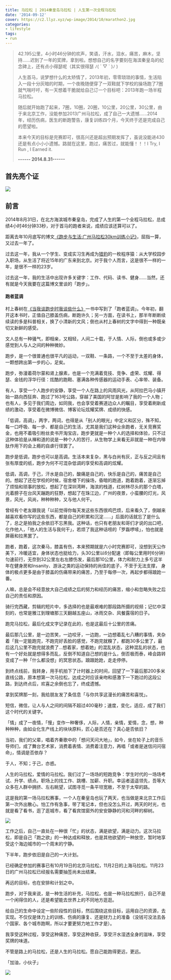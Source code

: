 ```yaml
---
title: 马拉松 | 2014秦皇岛马拉松 | 人生第一次全程马拉松
date: '2014-09-12'
cover: https://c2.llyz.xyz/wp-image/2014/10/marathon2.jpg
categories:
- lifestyle
tags:
- run
---
```


> 42.195公里，4小时46分钟的欢声，笑语，汗水，泪水，痛苦，麻木，坚持......迟到了一年的奖牌，拿到啦。想想自己的名字要刻在海滨秦皇岛的纪念碑上，还有点小得瑟呢（其实很得瑟 ﾉ( ´ ▽ \` )ﾉ )
>
> 人生首马，说梦想什么的太矫情了，2013年初，零零琐琐的事情，生活陷入一段十分灰暗的时期，一个夜晚随便穿了一双鞋就下学校的操场跑了7圈就气喘吁吁，有一天想着干脆就给自己订一个目标吧：2013年跑一场半程马拉松。
>
> 随后就开始跑了起来，7圈，10圈，20圈，10公里，20公里，30公里，由于来北京工作，没能参加2013广州马拉松，成了自己一大遗憾......2014年，经历伤病，医生的断跑警告，康复训练四个月，今天终于还是完成自己的愿望啦。
>
> 本来今天的目标是完赛即可，很高兴还是超出预期发挥了，虽说没能进430还是有点小小小遗憾。路就在这里，跑过，痛苦过，就能懂！！！I Try, I Run , I Earned it.
>
> **\------ 2014.8.31------**

## 首先亮个证

![](https://c2.llyz.xyz/wp-image/2014/10/2014qinhuangdao.png)

## 前言

2014年8月31日，在北方海滨城市秦皇岛，完成了人生的第一个全程马拉松，总成绩4小时46分钟33秒，对于首马的跑者来说，成绩应该还算可以了。

距离去年10月底写的博文[《跑步与生活:广州马拉松30km训练小记》](https://luolei.org/guangzhou-marathon-30km-run/)，屈指一算，又过去一年了。

过去这一年，我从一个学生、变成实习生再成为[猎豹](https://www.cmcm.com)的一枚程序猿：从大学校园步入职场，从生活了将近15年的广东来到北京。对于我个人而言，这是很不一样的一年，是很不一样的23岁。

过去这一年，我的生活中出现许多关键字：工作、代码、读书、健身……当然，还有就是今天我要在这篇博文里谈的「跑步」。

#### 跑者蓝调

村上春树在[《当我谈跑步时我谈些什么》](https://book.douban.com/subject/3369600/)一书中写到了「跑者蓝调」。今年初，翻开这本书时，正值自己膝盖伤病，断跑许久；另一方面，在读书上，那半年断断续续读的多是科普相关，换了小清新的文风；倒也从村上春树的文字中得到一种既亲切又新鲜的感受。

文人总有一种骚气，即相亲，又相轻，人间二十载，于人情、人际，倒也或多或少感觉到人与人之间的种种微妙。

跑步，是一个很普通也很平凡的运动，一双鞋、一条路，一个不至于太差的身体，一颗想跨出第一步的心，足矣。

跑步，弥漫着荷尔蒙和肾上腺素，也是一个充满着竞技、竞争、虚荣、炫耀、得瑟、金钱的浮华行径：炫酷的跑鞋、塞满各种传感器的运动手表、心率带、装备。

有人，享受一个人跑步的安静，享受一个人在路上的风雨风光，从阿拉巴马小镇开始一路向西狂奔、跑过了163号公路，穿越了美国的阿甘是影响了我的一个人物；也有人，多见于我们周边，如同我，也会享受着赛道边众人的瞩目，享受着刷新成绩的激动，享受着在微博微信、博客论坛炫耀奖牌、成绩的快感。

「低调，高调」，两字，两词，也得是从「别人的眼光」中定义和区分，殊不知，每一口呼吸、每一步、都是自己的生活，尤其是我们这种业余跑者，无关竞赛奖金，也用不着吸引粉丝卖书开淘宝店，跑步更就是一种个人的选择和体验，只不过这种体验是从禅和道的说是一种个人的苦行，从生物学上来看无非就是一种在内啡肽作用下的会上瘾的自虐行径罢了。

跑步是低调，跑步也可以是高调。生活本来复杂，黑与白尚有灰，正与反之间且有张有厚度的纸，跑步为何不可混杂低调的享受和高调的炫耀。

低调，高调，于己，汗水是自己的，酸痛是自己的，快乐是自己的，痛苦是自己的。想起了还在学校的时候，宿舍楼下的操场，昏暗的跑道，跑着跑着，逐渐忘掉了烦恼和琐事的放松，想起了在深圳湾畔，海滨的栈道，红树林尽头的那个白塔，光着膀子在台风天蹦跑的狂野，想起了在珠江边，广州的夜景，小蛮腰的灯光，风景，风光，风尚，种种种种，又与他人何干。

曾经有个老友跟我说「以前觉得你每天发这些东西很鸡巴烦，后来看久了，倒越来越喜欢看你写的这些东西，都是自己的积累和沉淀……」后面的话就忘了是什么了，总之是拍我之余依旧不忘黑我。这种话，也只有老朋友和哥们才说的出口吧，化作他人，「他人的生活与我何干」，若烦了我这种话唠的「罗磊啰嗦」，怕也就是屏蔽和拉黑罢了。

跑者，跑着，这次秦马，膝盖有伤，本来预期就是六小时完赛即可，没想到天公作美下，冷暖适宜，身体状态也挺给力，头30公里以6分配速（即每公里用时6分钟）匀速前行，无奈到32公里左右左膝伤发，最后那10公里，体力和耐力上多亏这半年在健身房和Insanity、游泳之类的运动保持的尚佳的底子，不至于无法支撑， 身体的极点更多是由于膝盖的伤痛带来的痛苦，乃至于每停一次，再起步都得踉跄一番。

人嘛，总是会不经意放大自己成绩之后的努力和经历的痛苦，缩小和忽略失败之后自己的责任和原因。

骑行完西藏，剪辑的短片中，多选择的也是最艰难的那段路所摄的视频；记忆中深刻的，也常是雅江到理塘那三天翻越五座山，冰雨交杂、风餐露宿的日子。

跑完马拉松，最后化成文字记录在此的，也是这最后十公里的苦痛。

最后那几公里，是一边苦笑，一边咬牙，一边跑，一边想着乱七八糟的事情，夹杂着「我一定能跑完，不跑完好丢脸的感觉，不跑完就糗了，都跑30多公里了，最后这几公里不跑完就浪费了…想着家，想着她」的混乱状态，这种混乱的状态，也有一个好处就是想得多而乱，反倒不知道自己想的是什么，倒否极而泰，峰会路转变成了一种「什么都没想」的冥思状态。踉踉跄跄，走走停停。

到终点线前，我转身，用手机拍下了计时器上的时间，回望了一下最后那200多米直线公路，原本想第一次马拉松，达成之时应该亲吻和感激下一下跑过的这段公路，到达终点后，欢喜之余倒也忘了，终成遗憾。

拿到奖牌那一刻，我给朋友发了条信息「与你共享这漫长的痛苦和喜悦」。

短信，微信，让人与人之间的间隔不超过400毫秒；速度，变化，适应，成了我们这个时代的关键字。

「情」成了一夜情，「慢」变作一种奢侈，人际，人情，亲情，爱情，念，想，种种种种，由如业化生产线上的块块原料，匠心是否还在？真心是否依旧？

当初，我们的父辈，唱着齐秦歌中的「想问天问大地」，如今，坐在轮子上的音乐导师们，成了舞台艺术家，消费着表情、消费着注意力，再唱「或者是迷信问问宿命」，情调是否依存？

于人，不知；于己，亦惑。

人生的马拉松，爱情的马拉松。我们过了一场场的短跑竞争：学生时代的一场场考试、升学、绩点。职场上的找工作、跳槽、加薪、升职。幸运者遥遥领先，吾等大众多在人群中拥挤、左右眺望，试图寻觅一条平坦宽敞，不至于太窄的路。

这是我的第一场马拉松赛事，一个人在秦皇岛也玩了两天，也当做是来北京工作后第一次外出散心。怕工作有急事，带了笔记本，但也没怎么开过，两天的时光，也就是看了看书，逛了逛城市，看了看宾馆窗外的安安静静的河和河畔的柳树。

![](https://c2.llyz.xyz/wp-image/2014/10/marathon4.jpg)

工作之后，自己一直处在一种很「忙」的状态，满是欲望，满是动力。这次马拉松，即是自己「跑之欲」的一种达成和释放，也是其他欲望的一种放空，暂时地享受这个海边城市的一个周末的宁静。

下半年，跑步依旧是自己的一大计划。

已经确定参加的赛事已有10月19日的北京马拉松，11月2日的上海马拉松。11月23日的广州马拉松已经报名需要抽签尚未出结果。

再远的目标，也在安排和计划之中。

跑步，对于我来说，是一种生活的补充，马拉松，也是一种马拉松旅行，自己不是一个闲得住的人，还是希望能去世界上的不同地方逛逛。

给自己的生命中设定一些阶段性的目标，然后围绕这些目标，运用自己的资源，去实现。不仅仅是体力上的训练、伤病的康复、还是财力上的准备（没钱可没法去各个国家、各个城市跑啊，所以才要更努力地工作才是）。

我享受这种过程，享受这种痛苦，享受这种收获，享受汗水湿透全身的滋味，享受奖牌的味道。

不管是路上的马拉松，还是人生的马拉松。愿自己能跑得更远，更远。

「加油，小伙子」

![](https://c2.llyz.xyz/wp-image/2014/10/marathon2.jpg)
